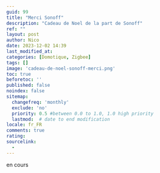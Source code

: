 ```yaml
---
guid: 99
title: "Merci Sonoff"
description: "Cadeau de Noel de la part de Sonoff"
ref: ""
layout: post
author: Nico
date: 2023-12-02 14:39
last_modified_at: 
categories: [Domotique, Zigbee]
tags: []
image: 'cadeau-de-noel-sonoff-merci.png'
toc: true
beforetoc: ''
published: false
noindex: false
sitemap:
  changefreq: 'monthly'
  exclude: 'no'
  priority: 0.5 #between 0.0 to 1.0, 1.0 high priority
  lastmod:  # date to end modification
locale: fr_FR
comments: true
rating:  
sourcelink:
  - 
---
```


en cours

